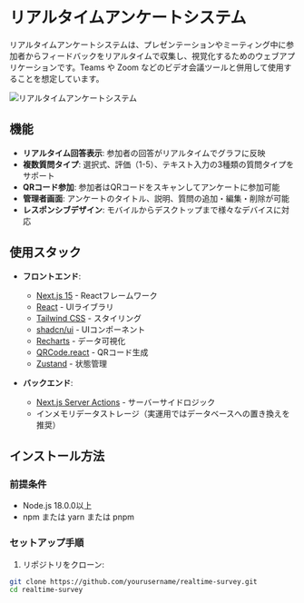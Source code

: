 # リアルタイムアンケートシステム

リアルタイムアンケートシステムは、プレゼンテーションやミーティング中に参加者からフィードバックをリアルタイムで収集し、視覚化するためのウェブアプリケーションです。Teams や Zoom などのビデオ会議ツールと併用して使用することを想定しています。

![リアルタイムアンケートシステム](https://sjc.microlink.io/pBH6whbSjop7_Zx2TTPsSjW0YTbydzGkxM6874pu87NlfmTPyUc6l7Qqu8of9KoGrSX2BIFTrRt4Mw419kf4MA.jpeg)

## 機能

- **リアルタイム回答表示**: 参加者の回答がリアルタイムでグラフに反映
- **複数質問タイプ**: 選択式、評価（1-5）、テキスト入力の3種類の質問タイプをサポート
- **QRコード参加**: 参加者はQRコードをスキャンしてアンケートに参加可能
- **管理者画面**: アンケートのタイトル、説明、質問の追加・編集・削除が可能
- **レスポンシブデザイン**: モバイルからデスクトップまで様々なデバイスに対応

## 使用スタック

- **フロントエンド**:
  - [Next.js 15](https://nextjs.org/) - Reactフレームワーク
  - [React](https://reactjs.org/) - UIライブラリ
  - [Tailwind CSS](https://tailwindcss.com/) - スタイリング
  - [shadcn/ui](https://ui.shadcn.com/) - UIコンポーネント
  - [Recharts](https://recharts.org/) - データ可視化
  - [QRCode.react](https://www.npmjs.com/package/qrcode.react) - QRコード生成
  - [Zustand](https://zustand-demo.pmnd.rs/) - 状態管理

- **バックエンド**:
  - [Next.js Server Actions](https://nextjs.org/docs/app/building-your-application/data-fetching/server-actions) - サーバーサイドロジック
  - インメモリデータストレージ（実運用ではデータベースへの置き換えを推奨）

## インストール方法

### 前提条件

- Node.js 18.0.0以上
- npm または yarn または pnpm

### セットアップ手順

1. リポジトリをクローン:

```bash
git clone https://github.com/yourusername/realtime-survey.git
cd realtime-survey
